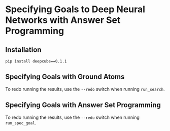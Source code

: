 # Specifying Goals to Deep Neural Networks with Answer Set Programming

## Installation
`pip install deepxube==0.1.1`

## Specifying Goals with Ground Atoms
To redo running the results, use the `--redo` switch when running `run_search`.

## Specifying Goals with Answer Set Programming
To redo running the results, use the `--redo` switch when running `run_spec_goal`.

